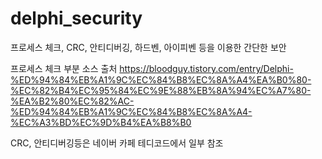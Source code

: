 # delphi_security
프로세스 체크, CRC, 안티디버깅, 하드벤, 아이피벤 등을 이용한 간단한 보안 


프로세스 체크 부분 소스 출처
https://bloodguy.tistory.com/entry/Delphi-%ED%94%84%EB%A1%9C%EC%84%B8%EC%8A%A4%EA%B0%80-%EC%82%B4%EC%95%84%EC%9E%88%EB%8A%94%EC%A7%80-%EA%B2%80%EC%82%AC-%ED%94%84%EB%A1%9C%EC%84%B8%EC%8A%A4-%EC%A3%BD%EC%9D%B4%EA%B8%B0

CRC, 안티디버깅등은 네이버 카페 테디코드에서 일부 참조 

